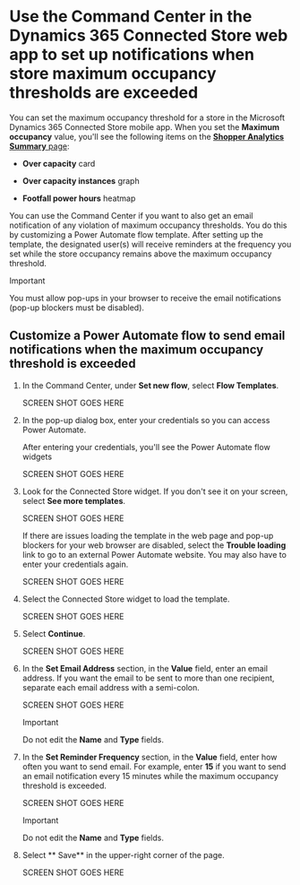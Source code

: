 

# Use the Command Center in the Dynamics 365 Connected Store web app to set up notifications when store maximum occupancy thresholds are exceeded

You can set the maximum occupancy threshold for a store in the Microsoft Dynamics 365 Connected Store mobile app. When you set the **Maximum occupancy** value, 
you'll see the following items on the [**Shopper Analytics Summary** page](shopper-analytics-summary-page.md):

- **Over capacity** card

- **Over capacity instances** graph

- **Footfall power hours** heatmap

You can use the Command Center if you want to also get an email notification of any violation of maximum occupancy thresholds. You do this by customizing a 
Power Automate flow template. After setting up the template, the designated user(s) will receive reminders at the frequency you set while the store occupancy 
remains above the maximum occupancy threshold.

> [!IMPORTANT]
> You must allow pop-ups in your browser to receive the email notifications (pop-up blockers must be disabled).

## Customize a Power Automate flow to send email notifications when the maximum occupancy threshold is exceeded

1. In the Command Center, under **Set new flow**, select **Flow Templates**.

    SCREEN SHOT GOES HERE
    
2. In the pop-up dialog box, enter your credentials so you can access Power Automate.

    After entering your credentials, you'll see the Power Automate flow widgets
   
    SCREEN SHOT GOES HERE
    
3. Look for the Connected Store widget. If you don't see it on your screen, select **See more templates**.

    SCREEN SHOT GOES HERE
    
    If there are issues loading the template in the web page and pop-up blockers for your web browser are disabled, select the **Trouble loading** link to go to an external Power Automate website. You may also have to enter your credentials again.
    
    SCREEN SHOT GOES HERE
    
4. Select the Connected Store widget to load the template.

    SCREEN SHOT GOES HERE

5. Select **Continue**.

    SCREEN SHOT GOES HERE

6. In the **Set Email Address** section, in the **Value** field, enter an email address. If you want the email to be sent to more than one recipient, separate each email address with a semi-colon. 

    SCREEN SHOT GOES HERE

    > [!IMPORTANT]
    > Do not edit the **Name** and **Type** fields.
    
7. In the **Set Reminder Frequency** section, in the **Value** field, enter how often you want to send email. For example, enter **15** if you want to send an email notification every 15 minutes while the maximum occupancy threshold is exceeded.

    SCREEN SHOT GOES HERE
    
    > [!IMPORTANT]
    > Do not edit the **Name** and **Type** fields.
    
8. Select ** Save** in the upper-right corner of the page.

    SCREEN SHOT GOES HERE
    
    


